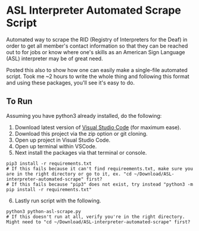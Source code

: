 # ASL Interpreter Automated Scrape Script
Automated way to scrape the RID (Registry of Interpreters for the Deaf) in order to get all member's contact information so that they can be reached out to for jobs or know where one's skills as an American Sign Language (ASL) interpreter may be of great need.

Posted this also to show how one can easily make a single-file automated script. Took me ~2 hours to write the whole thing and following this format and using these packages, you'll see it's easy to do.

## To Run
Assuming you have python3 already installed, do the following:
1. Download latest version of [Visual Studio Code](https://code.visualstudio.com/) (for maximum ease).
2. Download this project via the zip option or git cloning.
3. Open up project in Visual Studio Code.
4. Open up terminal within VSCode.
5. Next install the packages via that terminal or console.
```
pip3 install -r requirements.txt
# If this fails because it can't find requireements.txt, make sure you are in the right directory or go to it, ex. "cd ~/Download/ASL-interpreter-automated-scrape" first?
# If this fails because "pip3" does not exist, try instead "python3 -m pip install -r requirements.txt"
```
6. Lastly run script with the following.
```
python3 python-asl-scrape.py
# If this doesn't run at all, verify you're in the right directory. Might need to "cd ~/Download/ASL-interpreter-automated-scrape" first?
```
